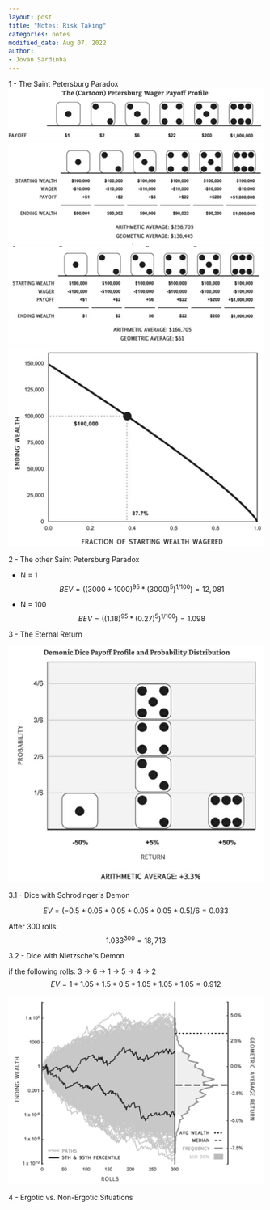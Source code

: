 ```yaml
---
layout: post
title: "Notes: Risk Taking"
categories: notes
modified_date: Aug 07, 2022
author:
- Jovan Sardinha
---
```


1 - The Saint Petersburg Paradox
![](/assets/post_assets/risk-taking/cartoon-spb-paradox.png)
![](/assets/post_assets/risk-taking/spb-10k.png)
![](/assets/post_assets/risk-taking/spb-100k.png)
![](/assets/post_assets/risk-taking/spb-all.png)

2 - The other Saint Petersburg Paradox

* N = 1
$$ BEV = ((3000 + 1000)^{95} * (3000)^{5})^{1/100}) = 12,081 $$

*  N = 100
$$ BEV = ((1.18)^{95} * (0.27)^{5})^{1/100}) = 1.098 $$


3 - The Eternal Return

![](/assets/post_assets/risk-taking/eternal-return.png)

3.1 - Dice with Schrodinger's Demon

$$ EV = (-0.5+0.05+0.05+0.05+0.05+0.5)/6 = 0.033 $$

After 300 rolls:
$$ 1.033^{300} = 18,713 $$

3.2 - Dice with Nietzsche's Demon

if the following rolls:
  3 -> 6 -> 1 -> 5 -> 4 -> 2
$$ EV = 1 * 1.05 * 1.5 * 0.5 * 1.05 * 1.05 * 1.05 = 0.912 $$


![](/assets/post_assets/risk-taking/nietzsche-runs.png)

4 - Ergotic vs. Non-Ergotic Situations
